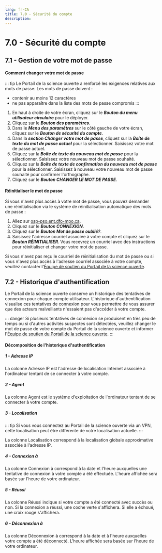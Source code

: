 ```yaml
---
lang: fr-CA
title: 7.0 - Sécurité du compte
description:
---
```


# 7.0 - Sécurité du compte

## 7.1 - Gestion de votre mot de passe

#### Comment changer votre mot de passe

::: tip
Le Portail de la science ouverte a renforcé les exigences relatives aux mots de passe. Les mots de passe doivent :
- contenir au moins 12 caractères
- ne pas apparaître dans la liste des mots de passe compromis
:::

1. En haut à droite de votre écran, cliquez sur le ***Bouton du menu utilisateur circulaire*** pour le déployer.
2. Cliquez sur le ***Bouton des paramètres***.
3. Dans le ***Menu des paramètres*** sur le côté gauche de votre écran, cliquez sur le ***Bouton de sécurité du compte***.
4. Dans la ***section Changer votre mot de passe***, cliquez sur la ***Boîte de texte du mot de passe actuel*** pour la sélectionner. Saisissez votre mot de passe actuel.
5. Cliquez sur la ***Boîte de texte du nouveau mot de passe*** pour la sélectionner. Saisissez votre nouveau mot de passe souhaité.
6. Cliquez sur la ***Boîte de texte de confirmation du nouveau mot de passe*** pour la sélectionner. Saisissez à nouveau votre nouveau mot de passe souhaité pour confirmer l'orthographe.
7. Cliquez sur le ***Bouton CHANGER LE MOT DE PASSE***.

#### Réinitialiser le mot de passe

Si vous n'avez plus accès à votre mot de passe, vous pouvez demander une réinitialisation via le système de réinitialisation automatique des mots de passe :
1. Allez sur [osp-pso.ent.dfo-mpo.ca](https://osp-pso.ent.dfo-mpo.ca/#/).
2. Cliquez sur le ***Bouton CONNEXION***.
3. Cliquez sur le ***Bouton Mot de passe oublié?***.
4. Saisissez l'adresse courriel associée à votre compte et cliquez sur le ***Bouton RÉINITIALISER***. Vous recevrez un courriel avec des instructions pour réinitialiser et changer votre mot de passe.

Si vous n'avez pas reçu le courriel de réinitialisation du mot de passe ou si vous n'avez plus accès à l'adresse courriel associée à votre compte, veuillez contacter l'[Équipe de soutien du Portail de la science ouverte](mailto:DFO.OpenScience-ScienceOuverte.MPO@dfo-mpo.gc.ca).

## 7.2 - Historique d'authentification

Le Portail de la science ouverte conserve un historique des tentatives de connexion pour chaque compte utilisateur. L'historique d'authentification visualise ces tentatives de connexion pour vous permettre de vous assurer que des acteurs malveillants n'essaient pas d'accéder à votre compte.

::: danger
Si plusieurs tentatives de connexion se produisent en très peu de temps ou si d'autres activités suspectes sont détectées, veuillez changer le mot de passe de votre compte du Portail de la science ouverte et informer l'[Équipe de soutien du Portail de la science ouverte](mailto:DFO.OpenScience-ScienceOuverte.MPO@dfo-mpo.gc.ca).
:::

#### Décomposition de l'historique d'authentification



##### 1 - Adresse IP

La colonne Adresse IP est l'adresse de localisation Internet associée à l'ordinateur tentant de se connecter à votre compte.

##### 2 - Agent

La colonne Agent est le système d'exploitation de l'ordinateur tentant de se connecter à votre compte.

##### 3 - Localisation

::: tip
Si vous vous connectez au Portail de la science ouverte via un VPN, cette localisation peut être différente de votre localisation actuelle.
:::

La colonne Localisation correspond à la localisation globale approximative associée à l'adresse IP.

##### 4 - Connexion à

La colonne Connexion à correspond à la date et l'heure auxquelles une tentative de connexion à votre compte a été effectuée. L'heure affichée sera basée sur l'heure de votre ordinateur.

##### 5 - Réussi

La colonne Réussi indique si votre compte a été connecté avec succès ou non. Si la connexion a réussi, une coche verte s'affichera. Si elle a échoué, une croix rouge s'affichera.

##### 6 - Déconnexion à

La colonne Déconnexion à correspond à la date et à l'heure auxquelles votre compte a été déconnecté. L'heure affichée sera basée sur l'heure de votre ordinateur.

